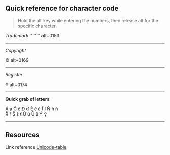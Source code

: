 ## Quick reference for character code

> Hold the alt key while entering the numbers, then release alt for the specific character.

 _Trademark_
&#8482;
&trade;
™ alt+0153

---

_Copyright_

© alt+0169

---
_Register_

® alt+0174

---

**Quick grab of letters**


Á
á
Č 
č
Ð 
ď 
Ě 
ě
é
Í 
í
Ň
ň 
ñ   
Ř 
ř 
Š 
š
ť
Ú 
ú
Ů 
ů
Ý
ý

---
## Resources
Link reference [Unicode-table](https://unicode-table.com)
